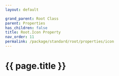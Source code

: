 ```yaml
---
layout: default

grand_parent: Root Class
parent: Properties
has_children: false
title: Root.Icon Property
nav_order: 11
permalink: /package/standard/root/properties/icon
---
```

# {{ page.title }}
